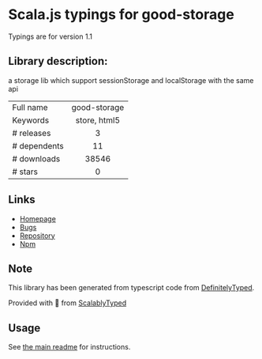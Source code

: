 
# Scala.js typings for good-storage

Typings are for version 1.1

## Library description:
a storage lib which support sessionStorage and localStorage with the same api

|                    |                 |
| ------------------ | :-------------: |
| Full name          | good-storage |
| Keywords           | store, html5 |
| # releases         | 3 |
| # dependents       | 11 |
| # downloads        | 38546 |
| # stars            | 0 |

## Links
- [Homepage](https://github.com/ustbhuangyi/storage#readme)
- [Bugs](https://github.com/ustbhuangyi/storage/issues)
- [Repository](https://github.com/ustbhuangyi/storage)
- [Npm](https://www.npmjs.com/package/good-storage)
    


## Note
This library has been generated from typescript code from [DefinitelyTyped](https://definitelytyped.org).

Provided with :purple_heart: from [ScalablyTyped](https://github.com/oyvindberg/ScalablyTyped)

## Usage
See [the main readme](../../readme.md) for instructions.


